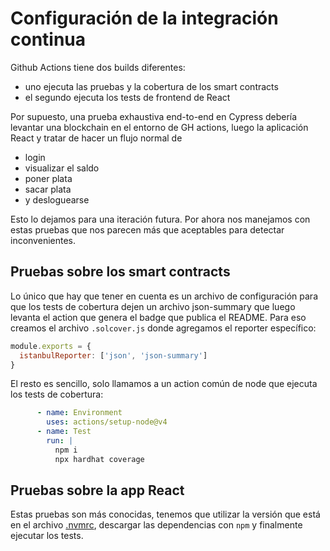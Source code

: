 # Configuración de la integración continua

Github Actions tiene dos builds diferentes:

- uno ejecuta las pruebas y la cobertura de los smart contracts
- el segundo ejecuta los tests de frontend de React

Por supuesto, una prueba exhaustiva end-to-end en Cypress debería levantar una blockchain en el entorno de GH actions, luego la aplicación React y tratar de hacer un flujo normal de

- login
- visualizar el saldo
- poner plata
- sacar plata
- y desloguearse

Esto lo dejamos para una iteración futura. Por ahora nos manejamos con estas pruebas que nos parecen más que aceptables para detectar inconvenientes.

## Pruebas sobre los smart contracts

Lo único que hay que tener en cuenta es un archivo de configuración para que los tests de cobertura dejen un archivo json-summary que luego levanta el action que genera el badge que publica el README. Para eso creamos el archivo `.solcover.js` donde agregamos el reporter específico:

```js
module.exports = {
  istanbulReporter: ['json', 'json-summary']
}
```

El resto es sencillo, solo llamamos a un action común de node que ejecuta los tests de cobertura:

```yml
      - name: Environment
        uses: actions/setup-node@v4
      - name: Test
        run: |
          npm i
          npx hardhat coverage
```

## Pruebas sobre la app React

Estas pruebas son más conocidas, tenemos que utilizar la versión que está en el archivo [.nvmrc](./../monedero-react/.nvmrc), descargar las dependencias con `npm` y finalmente ejecutar los tests.


